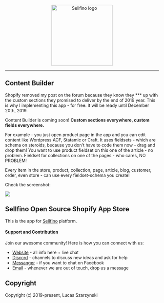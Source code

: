 <p align="center"><a href="https://www.sellfino.com" target="_blank" rel="noopener noreferrer"><img width="200" src="https://www.sellfino.com/images/logo.png" alt="Sellfino logo"></a></p>

---

## Content Builder
Shopify removed my post on the forum because they know they *** up with the custom sections they promised to deliver by the end of 2019 year. This is why I implementing this app - for free. It will be ready until December 20th, 2019.

Content Builder is coming soon! **Custom sections everywhere, custom fields everywhere.**

For example - you just open product page in the app and you can edit content like Wordpress ACF, Statamic or Craft. 
It uses fieldsets - which are schema on steroids, because you don't have to code them now - drag and drop them! 
You want to use product fieldset on this one of the article - no problem. Fieldset for collections on one of the pages - who cares, NO PROBLEM! 

Every item in the store, product, collection, page, article, blog, customer, order, even store - can use every fieldset-schema you create!

Check the screenshot:

<a href="http://sellfino.com/images/screens/content-builder.jpg" target="_blank" rel="noopener noreferrer"><img src="http://sellfino.com/images/screens/content-builder.jpg"></a> 

## Sellfino Open Source Shopify App Store
This is the app for [Sellfino](https://github.com/sellfino/sellfino) platform.

#### Support and Contribution

Join our awesome community! Here is how you can connect with us:
- [Website](https://www.sellfino.com) - all info here + live chat
- [Discord](https://discordapp.com/invite/wrFnzZ3) - channels to discuss new ideas and ask for help
- [Messanger](https://m.me/104484064333760) - if you want to chat on Facebook
- [Email](mailto:contact@sellfino.com) - whenever we are out of touch, drop us a message


## Copyright
Copyright (c) 2019-present, Lucas Szarzynski
